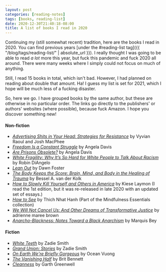 ```yaml
---
layout: post
categories: [reading-notes]
tags: [books, reading-list]
date: 2020-12-30T21:40:18-08:00
title: A list of books I read in 2020
---
```


Continuing my (still somewhat recent) tradition, here are the books I read in 2020. You can find previous years [under the #reading-list tag]({{ "/blog/tags/reading-list/" | absolute_url }}). I really thought I was going to be able to read *a lot* more this year, but fuck this pandemic and fuck 2020 all around. There were many weeks where I simply could not focus on much of anything.

<!--excerpt-->

Still, I read 15 books in total, which isn't bad. However, I had planned on reading about double that amount. Ha! I guess my list is set for 2021, which I hope will be much less of a fucking disaster.

So, here we go. I have grouped books by the same author, but these are otherwise in no particular order. The links go directly to the publishers' or authors' websites (where possible), because fuck Amazon. I hope you discover something new!

#### Non-fiction

- [*Advertising Shits in Your Head: Strategies for Resistance*](https://www.pmpress.org/index.php?l=product_detail&p=967) by Vyvian Raoul and Josh MacPhee
- [*Freedom Is a Constant Struggle*](https://www.haymarketbooks.org/books/780-freedom-is-a-constant-struggle) by Angela Davis
- [*Are Prisons Obsolete?*](https://www.sevenstories.com/books/2907-are-prisons-obsolete) by Angela Davis
- [*White Fragility: Why It’s So Hard for White People to Talk About Racism*](https://www.indiebound.org/book/9780807047415) by Robin DiAngelo
- [*Lean Out*](https://repeaterbooks.com/product/lean-out/) by Dawn Foster
- [*The Body Keeps the Score: Brain, Mind, and Body in the Healing of Trauma*](https://www.indiebound.org/book/9780143127741) by Bessel A. van der Kolk
- [*How to Slowly Kill Yourself and Others in America*](https://www.kieselaymon.com/how-to-slowly-kill-yourself-and-others-in-america) by Kiese Laymon (I read the 1st edition, but it was re-released in late 2020 with an updated set of essays.)
- [*How to See*](https://www.parallax.org/product/how-to-see/) by Thich Nhat Hanh (Part of the Mindfulness Essentials collection)
- [*We Will Not Cancel Us: And Other Dreams of Transformative Justice*](https://www.akpress.org/we-will-not-cancel-us.html) by adrienne maree brown
- [*Anarcho-Blackness: Notes Toward a Black Anarchism*](https://www.akpress.org/anarcho-blackness.html) by Marquis Bey

#### Fiction

- [*White Teeth*](https://www.penguinrandomhouse.com/books/169680/white-teeth-by-zadie-smith/) by Zadie Smith
- [*Grand Union: Stories*](https://www.penguinrandomhouse.com/books/568217/grand-union-by-zadie-smith/) by Zadie Smith
- [*On Earth We're Briefly Gorgeous*](https://www.penguinrandomhouse.com/books/600633/on-earth-were-briefly-gorgeous-by-ocean-vuong/9780525562023) by Ocean Vuong
- [*The Vanishing Half*](https://britbennett.com/the-vanishing-half) by Brit Bennett
- [*Cleanness*](https://us.macmillan.com/books/9780374124588) by Garth Greenwell
